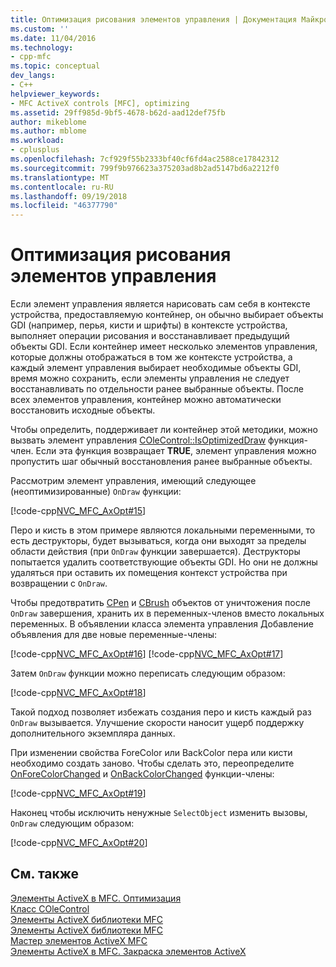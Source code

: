 ```yaml
---
title: Оптимизация рисования элементов управления | Документация Майкрософт
ms.custom: ''
ms.date: 11/04/2016
ms.technology:
- cpp-mfc
ms.topic: conceptual
dev_langs:
- C++
helpviewer_keywords:
- MFC ActiveX controls [MFC], optimizing
ms.assetid: 29ff985d-9bf5-4678-b62d-aad12def75fb
author: mikeblome
ms.author: mblome
ms.workload:
- cplusplus
ms.openlocfilehash: 7cf929f55b2333bf40cf6fd4ac2588ce17842312
ms.sourcegitcommit: 799f9b976623a375203ad8b2ad5147bd6a2212f0
ms.translationtype: MT
ms.contentlocale: ru-RU
ms.lasthandoff: 09/19/2018
ms.locfileid: "46377790"
---
```

# <a name="optimizing-control-drawing"></a>Оптимизация рисования элементов управления

Если элемент управления является нарисовать сам себя в контексте устройства, предоставляемую контейнер, он обычно выбирает объекты GDI (например, перья, кисти и шрифты) в контексте устройства, выполняет операции рисования и восстанавливает предыдущий объекты GDI. Если контейнер имеет несколько элементов управления, которые должны отображаться в том же контексте устройства, а каждый элемент управления выбирает необходимые объекты GDI, время можно сохранить, если элементы управления не следует восстанавливать по отдельности ранее выбранные объекты. После всех элементов управления, контейнер можно автоматически восстановить исходные объекты.

Чтобы определить, поддерживает ли контейнер этой методики, можно вызвать элемент управления [COleControl::IsOptimizedDraw](../mfc/reference/colecontrol-class.md#isoptimizeddraw) функция-член. Если эта функция возвращает **TRUE**, элемент управления можно пропустить шаг обычный восстановления ранее выбранные объекты.

Рассмотрим элемент управления, имеющий следующее (неоптимизированные) `OnDraw` функции:

[!code-cpp[NVC_MFC_AxOpt#15](../mfc/codesnippet/cpp/optimizing-control-drawing_1.cpp)]

Перо и кисть в этом примере являются локальными переменными, то есть деструкторы, будет вызываться, когда они выходят за пределы области действия (при `OnDraw` функции завершается). Деструкторы попытается удалить соответствующие объекты GDI. Но они не должны удаляться при оставить их помещения контекст устройства при возвращении с `OnDraw`.

Чтобы предотвратить [CPen](../mfc/reference/cpen-class.md) и [CBrush](../mfc/reference/cbrush-class.md) объектов от уничтожения после `OnDraw` завершения, хранить их в переменных-членов вместо локальных переменных. В объявлении класса элемента управления Добавление объявления для две новые переменные-члены:

[!code-cpp[NVC_MFC_AxOpt#16](../mfc/codesnippet/cpp/optimizing-control-drawing_2.h)]
[!code-cpp[NVC_MFC_AxOpt#17](../mfc/codesnippet/cpp/optimizing-control-drawing_3.h)]

Затем `OnDraw` функции можно переписать следующим образом:

[!code-cpp[NVC_MFC_AxOpt#18](../mfc/codesnippet/cpp/optimizing-control-drawing_4.cpp)]

Такой подход позволяет избежать создания перо и кисть каждый раз `OnDraw` вызывается. Улучшение скорости наносит ущерб поддержку дополнительного экземпляра данных.

При изменении свойства ForeColor или BackColor пера или кисти необходимо создать заново. Чтобы сделать это, переопределите [OnForeColorChanged](../mfc/reference/colecontrol-class.md#onforecolorchanged) и [OnBackColorChanged](../mfc/reference/colecontrol-class.md#onbackcolorchanged) функции-члены:

[!code-cpp[NVC_MFC_AxOpt#19](../mfc/codesnippet/cpp/optimizing-control-drawing_5.cpp)]

Наконец чтобы исключить ненужные `SelectObject` изменить вызовы, `OnDraw` следующим образом:

[!code-cpp[NVC_MFC_AxOpt#20](../mfc/codesnippet/cpp/optimizing-control-drawing_6.cpp)]

## <a name="see-also"></a>См. также

[Элементы ActiveX в MFC. Оптимизация](../mfc/mfc-activex-controls-optimization.md)<br/>
[Класс COleControl](../mfc/reference/colecontrol-class.md)<br/>
[Элементы ActiveX библиотеки MFC](../mfc/mfc-activex-controls.md)<br/>
[Элементы ActiveX библиотеки MFC](../mfc/mfc-activex-controls.md)<br/>
[Мастер элементов ActiveX MFC](../mfc/reference/mfc-activex-control-wizard.md)<br/>
[Элементы ActiveX в MFC. Закраска элементов ActiveX](../mfc/mfc-activex-controls-painting-an-activex-control.md)

